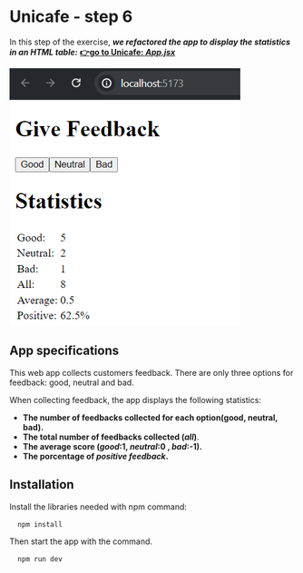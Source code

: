 # Unicafe - step 6

In this step of the exercise, ***we refactored the app to display the statistics in an HTML table:***
[**👉go to Unicafe: _App.jsx_**](./src/App.jsx)

![Web app for collect customer feedback](./src/assets/step6.png)
## App specifications
This web app collects customers feedback. There are only three options for feedback: good, neutral and bad.

When collecting feedback, the app displays the following statistics:
* **The number of feedbacks collected for each option(good, neutral, bad).**
* **The total number of feedbacks collected (*all*)**.
* **The average score (*good*:1, *neutral*:0 , *bad*:-1).**
* **The porcentage of *positive feedback*.**

## Installation

Install the libraries needed with npm command:
```bash
  npm install 
```
Then start the app with the command.
```bash
  npm run dev
```